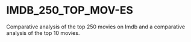 # IMDB_250_TOP_MOV-ES
Comparative analysis of the top 250 movies on Imdb and a comparative analysis of the top 10 movies.
